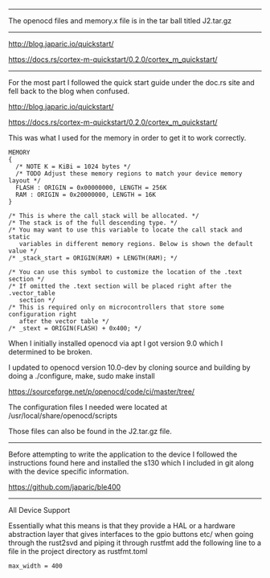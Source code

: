 *****

The openocd files and memory.x file is in the tar ball titled J2.tar.gz

*****

http://blog.japaric.io/quickstart/

https://docs.rs/cortex-m-quickstart/0.2.0/cortex_m_quickstart/



*****

For the most part I followed the quick start guide under the doc.rs site and fell back to the blog when confused.

http://blog.japaric.io/quickstart/

https://docs.rs/cortex-m-quickstart/0.2.0/cortex_m_quickstart/



This was what I used for the memory in order to get it to work correctly.

````
MEMORY
{
  /* NOTE K = KiBi = 1024 bytes */
  /* TODO Adjust these memory regions to match your device memory layout */
  FLASH : ORIGIN = 0x00000000, LENGTH = 256K
  RAM : ORIGIN = 0x20000000, LENGTH = 16K
}

/* This is where the call stack will be allocated. */
/* The stack is of the full descending type. */
/* You may want to use this variable to locate the call stack and static
   variables in different memory regions. Below is shown the default value */
/* _stack_start = ORIGIN(RAM) + LENGTH(RAM); */

/* You can use this symbol to customize the location of the .text section */
/* If omitted the .text section will be placed right after the .vector_table
   section */
/* This is required only on microcontrollers that store some configuration right
   after the vector table */
/* _stext = ORIGIN(FLASH) + 0x400; */
````



When I initially installed openocd via apt I got version 9.0 which I determined to be broken.

I updated to openocd version 10.0-dev by cloning source and building by doing a ./configure, make, sudo make install

https://sourceforge.net/p/openocd/code/ci/master/tree/

The configuration files I needed were located at /usr/local/share/openocd/scripts

Those files can also be found in the J2.tar.gz file.

*****

Before attempting to write the application to the device I followed the instructions found here and installed the s130 which I included in git along with the device specific information.

https://github.com/japaric/ble400

*****



All Device Support

Essentially  what this means is that they provide a HAL or a hardware abstraction layer that gives interfaces to the gpio buttons etc/ when going through the rust2svd and piping it through rustfmt add the following line to a file in the project directory as rustfmt.toml

```
max_width = 400
```

